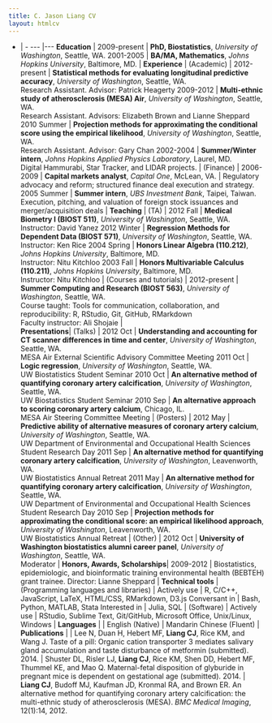 ```yaml
---
title: C. Jason Liang CV
layout: htmlcv
---
```


- | -
---            |---
**Education**  | 
2009-present | **PhD, Biostatistics**, *University of Washington*, Seattle, WA.
2001-2005    | **BA/MA, Mathematics**, *Johns Hopkins University*, Baltimore, MD.
               | 
**Experience** | 
(Academic)     | 
2012-present   | **Statistical methods for evaluating longitudinal predictive accuracy**, *University of Washington*, Seattle, WA. <br> Research Assistant. Advisor: Patrick Heagerty
2009-2012      | **Multi-ethnic study of atherosclerosis (MESA) Air**, *University of Washington*, Seattle, WA. <br> Research Assistant. Advisors: Elizabeth Brown and Lianne Sheppard
2010 Summer    | **Projection methods for approximating the conditional score using the empirical likelihood**, *University of Washington*, Seattle, WA. <br> Research Assistant. Advisor: Gary Chan
2002-2004      | **Summer/Winter intern**, *Johns Hopkins Applied Physics Laboratory*, Laurel, MD. <br> Digital Hammurabi, Star Tracker, and LIDAR projects.
               | 
(Finance)      | 
2006-2009      | **Capital markets analyst**, *Capital One*, McLean, VA.
               | Regulatory advocacy and reform; structured finance deal execution and strategy.
2005 Summer    | **Summer intern**, *UBS Investment Bank*, Taipei, Taiwan. <br>Execution, pitching, and valuation of foreign stock issuances and merger/acquisition deals
               | 
**Teaching**   | 
(TA)           | 
2012 Fall      | **Medical Biometry I (BIOST 511)**, *University of Washington*, Seattle, WA. <br> Instructor: David Yanez
2012 Winter    | **Regression Methods for Dependent Data (BIOST 571)**, *University of Washington*, Seattle, WA. <br> Instructor: Ken Rice
2004 Spring    | **Honors Linear Algebra (110.212)**, *Johns Hopkins University*, Baltimore, MD. <br> Instructor: Nitu Kitchloo
2003 Fall      | **Honors Multivariable Calculus (110.211)**, *Johns Hopkins University*, Baltimore, MD. <br> Instructor: Nitu Kitchloo
               | 
(Courses and tutorials) | 
2012-present   | **Summer Computing and Research (BIOST 563)**, *University of Washington*, Seattle, WA. <br> Course taught: Tools for communication, collaboration, and reproducibility: R, RStudio, Git, GitHub, RMarkdown <br> Faculty instructor: Ali Shojaie
               |  
**Presentations**| 
(Talks)        | 
2012 Oct       | **Understanding and accounting for CT scanner differences in time and center**, *University of Washington*, Seattle, WA. <br> MESA Air External Scientific Advisory Committee Meeting
2011 Oct       | **Logic regression**, *University of Washington*, Seattle, WA. <br> UW Biostatistics Student Seminar
2010 Oct       | **An alternative method of quantifying coronary artery calcification**, *University of Washington*, Seattle, WA. <br> UW Biostatistics Student Seminar
2010 Sep       | **An alternative approach to scoring coronary artery calcium**, Chicago, IL. <br> MESA Air Steering Committee Meeting
               | 
(Posters)      | 
2012 May       | **Predictive ability of alternative measures of coronary artery calcium**, *University of Washington*, Seattle, WA. <br> UW Department of Environmental and Occupational Health Sciences Student Research Day
2011 Sep       | **An alternative method for quantifying coronary artery calcification**, *University of Washington*, Leavenworth, WA. <br> UW Biostatistics Annual Retreat
2011 May       | **An alternative method for quantifying coronary artery calcification**, *University of Washington*, Seattle, WA. <br> UW Department of Environmental and Occupational Health Sciences Student Research Day
2010 Sep       | **Projection methods for approximating the conditional score: an empirical likelihood approach**, *University of Washington*, Leavenworth, WA. <br> UW Biostatistics Annual Retreat
               | 
(Other)        | 
2012 Oct       | **University of Washington biostatistics alumni career panel**, *University of Washington*, Seattle, WA. <br> Moderator
               | 
**Honors, Awards, Scholarships**| 
2009-2012      | Biostatistics, epidemiologic, and bioinformatic training environmental health (BEBTEH) grant trainee. Director: Lianne Sheppard
               | 
**Technical tools** | 
(Programming languages and libraries) | 
Actively use   | R, C/C++, JavaScript, LaTeX, HTML/CSS, RMarkdown, D3.js
Conversant in  | Bash, Python, MATLAB, Stata
Interested in  | Julia, SQL
               | 
(Software)     | 
Actively use   | RStudio, Sublime Text, Git/GitHub, Microsoft Office, Unix/Linux, Windows
               | 
**Languages**  | 
               | English (Native)
               | Mandarin Chinese (Fluent)
               | 
**Publications** | 
               | Lee N, Duan H, Hebert MF, **Liang CJ**, Rice KM, and Wang J. Taste of a pill: Organic cation transporter 3 mediates salivary gland accumulation and taste disturbance of metformin (submitted). 2014.
               | Shuster DL, Risler LJ, **Liang CJ**, Rice KM, Shen DD, Hebert MF, Thummel KE, and Mao Q. Maternal-fetal disposition of glyburide in pregnant mice is dependent on gestational age (submitted). 2014.
               | **Liang CJ**, Budoff MJ, Kaufman JD, Kronmal RA, and Brown ER. An alternative method for quantifying coronary artery calcification: the multi-ethnic study of atherosclerosis (MESA). *BMC Medical Imaging*, 12(1):14, 2012.
